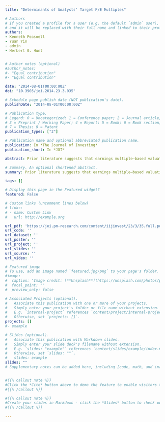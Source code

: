 ```yaml
---
title: "Determinants of Analysts’ Target P/E Multiples"

# Authors
# If you created a profile for a user (e.g. the default `admin` user), write the username (folder name) here 
# and it will be replaced with their full name and linked to their profile.
authors:
- Kenneth Peasnell
- Yuan Yin 
- admin 
- Herbert G. Hunt


# Author notes (optional)
#author_notes:
#- "Equal contribution"
#- "Equal contribution"

date: "2014-08-01T00:00:00Z"
doi: "10.3905/joi.2014.23.3.035"

# Schedule page publish date (NOT publication's date).
publishDate: "2014-08-01T00:00:00Z"

# Publication type.
# Legend: 0 = Uncategorized; 1 = Conference paper; 2 = Journal article;
# 3 = Preprint / Working Paper; 4 = Report; 5 = Book; 6 = Book section;
# 7 = Thesis; 8 = Patent
publication_types: ["2"]

# Publication name and optional abbreviated publication name.
publication: In *The Journal of Investing*
publication_short: In *JOI*

abstract: Prior literature suggests that earnings multiple–based valuation methods play a dominant role in practical equity valuation. This study examines how sell-side analysts select the price–earnings multiples for the firms they follow. The authors analyze a sample of P/E multiples applied by analysts of some leading brokerage firms. The results suggest that analysts tend to assign higher P/E multiples to firms with superior earnings growth prospects in the near term and in the longer run, whereas those with high levels of risk measured by financial leverage, earnings volatility, book-to-market, and stock price volatility receive lower P/E multiples. 

# Summary. An optional shortened abstract.
summary: Prior literature suggests that earnings multiple–based valuation methods play a dominant role in practical equity valuation. This study examines how sell-side analysts select the price–earnings multiples for the firms they follow. The authors analyze a sample of P/E multiples applied by analysts of some leading brokerage firms. The results suggest that analysts tend to assign higher P/E multiples to firms with superior earnings growth prospects in the near term and in the longer run, whereas those with high levels of risk measured by financial leverage, earnings volatility, book-to-market, and stock price volatility receive lower P/E multiples.

tags: []

# Display this page in the Featured widget?
featured: False

# Custom links (uncomment lines below)
# links:
# - name: Custom Link
#   url: http://example.org

url_pdf: 'https://joi.pm-research.com/content/iijinvest/23/3/35.full.pdf'
url_code: ''
url_dataset: ''
url_poster: ''
url_project: ''
url_slides: ''
url_source: ''
url_video: ''

# Featured image
# To use, add an image named `featured.jpg/png` to your page's folder. 
#image:
#  caption: 'Image credit: [**Unsplash**](https://unsplash.com/photos/pLCdAaMFLTE)'
#  focal_point: ""
#  preview_only: false

# Associated Projects (optional).
#   Associate this publication with one or more of your projects.
#   Simply enter your project's folder or file name without extension.
#   E.g. `internal-project` references `content/project/internal-project/index.md`.
#   Otherwise, set `projects: []`.
projects: []
#- example

# Slides (optional).
#   Associate this publication with Markdown slides.
#   Simply enter your slide deck's filename without extension.
#   E.g. `slides: "example"` references `content/slides/example/index.md`.
#   Otherwise, set `slides: ""`.
#   slides: example
slides: ""
# Supplementary notes can be added here, including [code, math, and images](https://wowchemy.com/docs/writing-markdown-latex/).


#{{% callout note %}}
#Click the *Cite* button above to demo the feature to enable visitors to import publication metadata into their reference management software.
#{{% /callout %}}

#{{% callout note %}}
#Create your slides in Markdown - click the *Slides* button to check out the example.
#{{% /callout %}}

---
```


